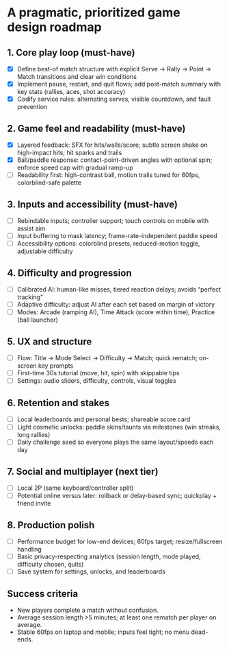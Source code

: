 # A pragmatic, prioritized game design roadmap

## 1. Core play loop (must-have)

- [x] Define best-of match structure with explicit Serve → Rally → Point → Match transitions and clear win conditions
- [x] Implement pause, restart, and quit flows; add post-match summary with key stats (rallies, aces, shot accuracy)
- [x] Codify service rules: alternating serves, visible countdown, and fault prevention

## 2. Game feel and readability (must-have)

- [x] Layered feedback: SFX for hits/walls/score; subtle screen shake on high-impact hits; hit sparks and trails
- [x] Ball/paddle response: contact-point-driven angles with optional spin; enforce speed cap with gradual ramp-up
- [ ] Readability first: high-contrast ball, motion trails tuned for 60fps, colorblind-safe palette

## 3. Inputs and accessibility (must-have)

- [ ] Rebindable inputs; controller support; touch controls on mobile with assist aim
- [ ] Input buffering to mask latency; frame-rate-independent paddle speed
- [ ] Accessibility options: colorblind presets, reduced-motion toggle, adjustable difficulty

## 4. Difficulty and progression

- [ ] Calibrated AI: human-like misses, tiered reaction delays; avoids “perfect tracking”
- [ ] Adaptive difficulty: adjust AI after each set based on margin of victory
- [ ] Modes: Arcade (ramping AI), Time Attack (score within time), Practice (ball launcher)

## 5. UX and structure

- [ ] Flow: Title → Mode Select → Difficulty → Match; quick rematch; on-screen key prompts
- [ ] First-time 30s tutorial (move, hit, spin) with skippable tips
- [ ] Settings: audio sliders, difficulty, controls, visual toggles

## 6. Retention and stakes

- [ ] Local leaderboards and personal bests; shareable score card
- [ ] Light cosmetic unlocks: paddle skins/taunts via milestones (win streaks, long rallies)
- [ ] Daily challenge seed so everyone plays the same layout/speeds each day

## 7. Social and multiplayer (next tier)

- [ ] Local 2P (same keyboard/controller split)
- [ ] Potential online versus later: rollback or delay-based sync; quickplay + friend invite

## 8. Production polish

- [ ] Performance budget for low-end devices; 60fps target; resize/fullscreen handling
- [ ] Basic privacy-respecting analytics (session length, mode played, difficulty chosen, quits)
- [ ] Save system for settings, unlocks, and leaderboards

## Success criteria

- New players complete a match without confusion.
- Average session length >5 minutes; at least one rematch per player on average.
- Stable 60fps on laptop and mobile; inputs feel tight; no menu dead-ends.

